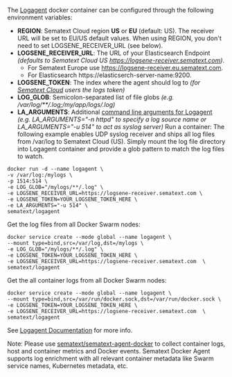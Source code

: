 
The [Logagent](https://sematext.com/logagent) docker container can be configured through the following environment variables:
* **REGION**: Sematext Cloud region **US** or **EU** (default: US). The receiver URL will be set to EU/US default values. When using REGION, you don't need to set LOGSENE_RECEIVER_URL (see below).
* **LOGSENE_RECEIVER_URL**: The URL of your Elasticsearch Endpoint _(defaults to Sematext Cloud US https://logsene-receiver.sematext.com)_. 
  - For Sematext Europe use https://logsene-receiver.eu.sematext.com. 
  - For Elasticsearch https://elasticserch-server-name:9200.
* **LOGSENE_TOKEN**: The index where the agent should log to _(for [Sematext Cloud](https://sematext.com/cloud) users the logs token)_
* **LOG_GLOB**: Semicolon-separated list of file globs _(e.g. /var/log/**/*.log;/my/app/logs/*.log)_
* **LA_ARGUMENTS**: Additional [command line arguments for Logagent](https://sematext.com/docs/logagent/cli-parameters/) _(e.g. LA_ARGUMENTS="-n httpd" to specify a log source name or LA_ARGUMENTS="-u 514" to act as syslog server)_
Run a container:
The following example enables UDP syslog receiver and ships all log files from /var/log to Sematext Cloud (US).
Simply mount the log file directory into Logagent container and provide a glob pattern to match the log files to watch.

```
docker run -d --name logagent \
-v /var/log:/mylogs \
-p 1514:514 \
-e LOG_GLOB="/mylogs/**/.log" \
-e LOGSENE_RECEIVER_URL=https://logsene-receiver.sematext.com \
-e LOGSENE_TOKEN=YOUR_LOGSENE_TOKEN_HERE \
-e LA_ARGUMENTS="-u 514" \
sematext/logagent
```

Get the log files from all Docker Swarm nodes: 

```
docker service create --mode global --name logagent \
--mount type=bind,src=/var/log,dst=/mylogs \
-e LOG_GLOB="/mylogs/**/.log" \
-e LOGSENE_TOKEN=YOUR_LOGSENE_TOKEN_HERE \
-e LOGSENE_RECEIVER_URL=https://logsene-receiver.sematext.com  \
sematext/logagent
```

Get the all container logs from all Docker Swarm nodes: 

```
docker service create --mode global --name logagent \
--mount type=bind,src=/var/run/docker.sock,dst=/var/run/docker.sock \
-e LOGSENE_TOKEN=YOUR_LOGSENE_TOKEN_HERE \
-e LOGSENE_RECEIVER_URL=https://logsene-receiver.sematext.com  \
sematext/logagent
```

See [Logagent Documentation](https://sematext.com/docs/logagent) for more info.

Note: Please use [sematext/sematext-agent-docker](https://hub.docker.com/r/sematext/sematext-agent-docker/) to collect container logs, host and container metrics and Docker events. Sematext Docker Agent supports log enrichment with all relevant container metadata like Swarm service names, Kubernetes metadata, etc. 
